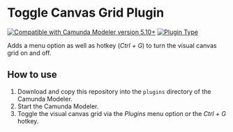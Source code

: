 # Toggle Canvas Grid Plugin

[![Compatible with Camunda Modeler version 5.10+](https://img.shields.io/badge/Modeler_Version-5.10+-blue.svg)](#) [![Plugin Type](https://img.shields.io/badge/Plugin_Type-Styles-orange.svg)](#)

Adds a menu option as well as hotkey (_Ctrl + G_) to turn the visual canvas grid on and off.

## How to use

1. Download and copy this repository into the `plugins` directory of the Camunda Modeler.
2. Start the Camunda Modeler.
3. Toggle the visual canvas grid via the _Plugins_ menu option or the _Ctrl + G_ hotkey.
